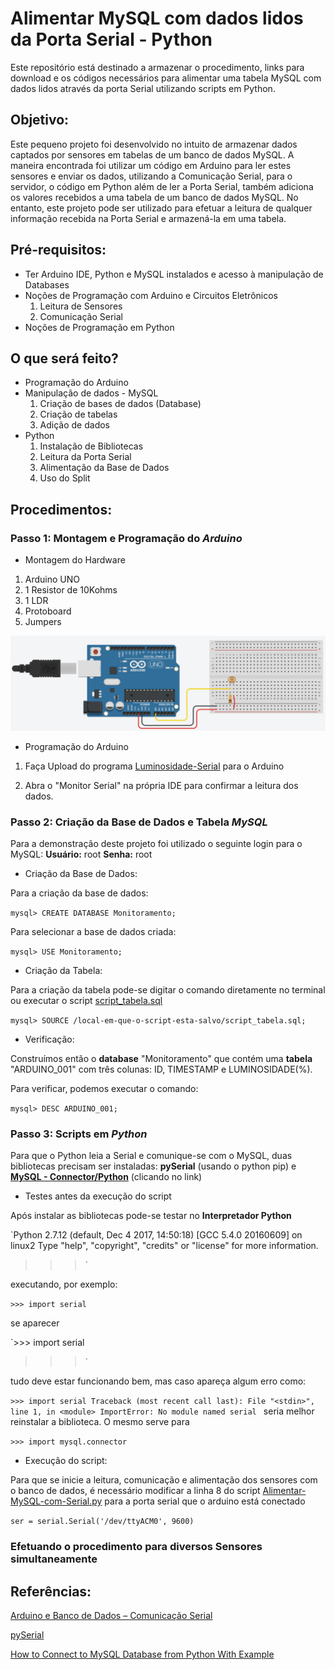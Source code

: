 # Alimentar MySQL com dados lidos da Porta Serial - Python
Este repositório está destinado a armazenar o procedimento, links para download e os códigos necessários para alimentar uma tabela MySQL com dados lidos através da porta Serial utilizando scripts em Python.

## Objetivo:
Este pequeno projeto foi desenvolvido no intuito de armazenar dados captados por sensores em tabelas de um banco de dados MySQL.
A maneira encontrada foi utilizar um código em Arduino para ler estes sensores e enviar os dados, utilizando a Comunicação Serial, para o servidor, o código em Python além de ler a Porta Serial, também adiciona os valores recebidos a uma tabela de um banco de dados MySQL. No entanto, este projeto pode ser utilizado para efetuar a leitura de qualquer informação recebida na Porta Serial e armazená-la em uma tabela. 

## Pré-requisitos:
* Ter Arduino IDE, Python e MySQL instalados e acesso à manipulação de Databases
* Noções de Programação com Arduino e Circuitos Eletrônicos
	1. Leitura de Sensores
	2. Comunicação Serial
* Noções de Programação em Python

## O que será feito?
* Programação do Arduino
* Manipulação de dados - MySQL
	1. Criação de bases de dados (Database)
	2. Criação de tabelas
	3. Adição de dados
* Python
	1. Instalação de Bibliotecas
	2. Leitura da Porta Serial
	3. Alimentação da Base de Dados
	4. Uso do Split

## Procedimentos:

### Passo 1: Montagem e Programação do *Arduino*

* Montagem do Hardware
1. Arduino UNO
2. 1 Resistor de 10Kohms
3. 1 LDR
4. Protoboard
5. Jumpers

![Montagem do Hardware - Arduino e LDR](https://github.com/ArthurLCastro/projetos-arduino/blob/master/Alimentar%20MySQL%20com%20Serial%20-%20Python/Montagem%20do%20Hardware.png)

* Programação do Arduino

1. Faça Upload do programa [Luminosidade-Serial](https://github.com/ArthurLCastro/projetos-arduino/blob/master/Alimentar%20MySQL%20com%20Serial%20-%20Python/Luminosidade-Serial/Luminosidade-Serial.ino) para o Arduino

2. Abra o "Monitor Serial" na própria IDE para confirmar a leitura dos dados.

### Passo 2: Criação da Base de Dados e Tabela *MySQL*

Para a demonstração deste projeto foi utilizado o seguinte login para o MySQL:
**Usuário:** root
**Senha:** root

* Criação da Base de Dados:

Para a criação da base de dados:

`mysql> CREATE DATABASE Monitoramento;`

Para selecionar a base de dados criada:

`mysql> USE Monitoramento;`

* Criação da Tabela:

Para a criação da tabela pode-se digitar o comando diretamente no terminal ou executar o script [script_tabela.sql](https://github.com/ArthurLCastro/projetos-arduino/blob/master/Alimentar%20MySQL%20com%20Serial%20-%20Python/script_tabela.sql)

`mysql> SOURCE /local-em-que-o-script-esta-salvo/script_tabela.sql;`

* Verificação:

Construímos então o **database** "Monitoramento" que contém uma **tabela** "ARDUINO_001" com três colunas: ID, TIMESTAMP e LUMINOSIDADE(%).

Para verificar, podemos executar o comando:

`mysql> DESC ARDUINO_001;`

### Passo 3: Scripts em *Python*

Para que o Python leia a Serial e comunique-se com o MySQL, duas bibliotecas precisam ser instaladas: **pySerial** (usando o python pip) e **[MySQL - Connector/Python](https://dev.mysql.com/downloads/connector/python/)** (clicando no link)

* Testes antes da execução do script

Após instalar as bibliotecas pode-se testar no **Interpretador Python**

`Python 2.7.12 (default, Dec  4 2017, 14:50:18) 
[GCC 5.4.0 20160609] on linux2
Type "help", "copyright", "credits" or "license" for more information.
>>>`

executando, por exemplo:

`>>> import serial`

se aparecer

`>>> import serial
>>>`

tudo deve estar funcionando bem, mas caso apareça algum erro como:

`>>> import serial
Traceback (most recent call last):
  File "<stdin>", line 1, in <module>
ImportError: No module named serial
`
seria melhor reinstalar a biblioteca.
O mesmo serve para

`>>> import mysql.connector`

* Execução do script:

Para que se inicie a leitura, comunicação e alimentação dos sensores com o banco de dados, é necessário modificar a linha 8 do script [Alimentar-MySQL-com-Serial.py](https://github.com/ArthurLCastro/projetos-arduino/blob/master/Alimentar%20MySQL%20com%20Serial%20-%20Python/Alimentar-MySQL-com-Serial.py) para a porta serial que o arduino está conectado

`ser = serial.Serial('/dev/ttyACM0', 9600) `

### Efetuando o procedimento para diversos Sensores simultaneamente

## Referências:
[Arduino e Banco de Dados – Comunicação Serial](http://josecintra.com/blog/arduino-banco-dados-comunicacao-serial/)

[pySerial](http://pyserial.readthedocs.io/en/latest/pyserial.html)

[How to Connect to MySQL Database from Python With Example](https://www.thegeekstuff.com/2016/06/mysql-connector-python/)
